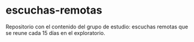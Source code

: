 # escuchas-remotas
Repositorio con el contenido del grupo de estudio: escuchas remotas que se reune cada 15 días en el exploratorio.
